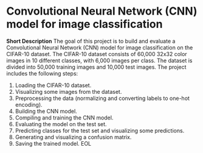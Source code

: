 # Convolutional Neural Network (CNN) model for image classification

**Short Description**
The goal of this project is to build and evaluate a Convolutional Neural Network (CNN) model for image classification on the CIFAR-10 dataset. The CIFAR-10 dataset consists of 60,000 32x32 color images in 10 different classes, with 6,000 images per class. The dataset is divided into 50,000 training images and 10,000 test images. The project includes the following steps:

1. Loading the CIFAR-10 dataset.
2. Visualizing some images from the dataset.
3. Preprocessing the data (normalizing and converting labels to one-hot encoding).
4. Building the CNN model.
5. Compiling and training the CNN model.
6. Evaluating the model on the test set.
7. Predicting classes for the test set and visualizing some predictions.
8. Generating and visualizing a confusion matrix.
9. Saving the trained model.
EOL
